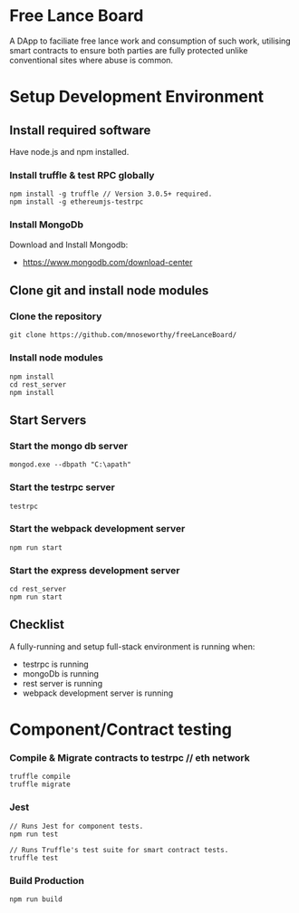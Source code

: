 # Free Lance Board
A DApp to faciliate free lance work and consumption of such work, utilising smart contracts to ensure both parties are fully protected unlike conventional sites where abuse is common.

# Setup Development Environment

## Install required software


Have node.js and npm installed.
### Install truffle & test RPC globally

```
npm install -g truffle // Version 3.0.5+ required.
npm install -g ethereumjs-testrpc
```

### Install MongoDb

Download and Install Mongodb:
- https://www.mongodb.com/download-center


## Clone git and install node modules


### Clone the repository 
```
git clone https://github.com/mnoseworthy/freeLanceBoard/
```

### Install node modules
```
npm install
cd rest_server
npm install
```



## Start Servers

### Start the mongo db server
```
mongod.exe --dbpath "C:\apath"
```
### Start the testrpc server
```
testrpc
```
### Start the webpack development server
```
npm run start
```
### Start the express development server
```
cd rest_server
npm run start
```



## Checklist
A fully-running and setup full-stack environment is running when:
- testrpc is running
- mongoDb is running
- rest server is running
- webpack development server is running


# Component/Contract testing

### Compile & Migrate contracts to testrpc // eth network
```
truffle compile
truffle migrate
```
### Jest
```
// Runs Jest for component tests.
npm run test

// Runs Truffle's test suite for smart contract tests.
truffle test
```

### Build Production
```
npm run build
```
